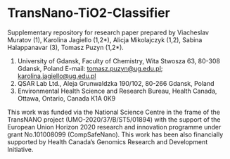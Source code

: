 # TransNano-TiO2-Classifier

Supplementary repository for research paper prepared by Viacheslav Muratov (1), Karolina Jagiello (1,2*), Alicja Mikolajczyk (1,2), Sabina Halappanavar (3), Tomasz Puzyn (1,2*).

1. University of Gdansk, Faculty of Chemistry, Wita Stwosza 63, 80-308 Gdansk, Poland
E-mail: tomasz.puzyn@ug.edu.pl; karolina.jagiello@ug.edu.pl  
2. QSAR Lab Ltd., Aleja Grunwaldzka 190/102, 80-266 Gdansk, Poland
3. Environmental Health Science and Research Bureau, Health Canada, Ottawa, Ontario, Canada K1A 0K9

This work was funded via the National Science Centre in the frame of the TransNANO project (UMO-2020/37/B/ST5/01894) with the support of the European Union Horizon 2020 research and innovation programme under grant No.101008099 (CompSafeNano). This work has been also financially supported by Health Canada’s Genomics Research and Development Initiative.
